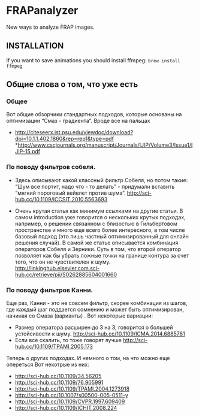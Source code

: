 # FRAPanalyzer
New ways to analyze FRAP images.



## INSTALLATION
If you want to save animations you should install ffmpeg:
`brew install ffmpeg`



## Общие слова о том, что уже есть

### Общее
Вот общие обзорчики стандартных подходов, которые основаны на оптимизации “Смаз - градиента“. Вроде все на пальцах
*  http://citeseerx.ist.psu.edu/viewdoc/download?doi=10.1.1.402.1860&rep=rep1&type=pdf
*http://www.cscjournals.org/manuscript/Journals/IJIP/Volume3/Issue1/IJIP-15.pdf

### По поводу фильтров собеля.
* Здесь описывают какой классный фильтр Собеля, но потом такие: “Шум все портит, надо что - то делать” - придумали вставить “мягкий пороговый вейвлет против шума“.
http://sci-hub.cc/10.1109/ICCSIT.2010.5563693

* Очень крутая статья как минимум ссылками на другие статьи. В самом  introduction уже говорится о нескольких крутых подходах, например, о решении связанном с близостью в Гильбертовом пространстве и много еще всего более интересного, в том числе базовый подход (это лишь частный оптимизированный для онлайн решения случай). В самой же статье описывается комбинация операторов Собеля и Зерники. Суть в том, что второй оператор позволяет как бы убрать ложные точки на границе контура за счет того, что он не чувствителен к шуму.  
http://linkinghub.elsevier.com.sci-hub.cc/retrieve/pii/S0262885604001660

### По поводу фильтров Канни.
Еще раз, Канни - это не совсем фильтр, скорее комбинация из шагов, где каждый шаг поддается сомнению и может быть оптимизирован, начиная со Смаза (варианты) .
Вот некоторые вариации:

* Размер оператора расширен до 3 на 3, говорится о большей устойсивости к шуму.
http://sci-hub.cc/10.1109/ICMA.2014.6885761
* Если все скалить, то тоже говорят лучше
http://sci-hub.cc/10.1109/TPAMI.2005.173


Теперь о других подходах. И немного о том, на что можно еще опереться Вот некотрые из них:
* http://sci-hub.cc/10.1109/34.56205
* http://sci-hub.cc/10.1109/76.905991
* http://sci-hub.cc/10.1109/TPAMI.2004.1273918
* http://sci-hub.cc/10.1007/s00500-005-0511-y
* http://sci-hub.cc/10.1109/CVPR.1997.609409
* http://sci-hub.cc/10.1109/ICHIT.2008.224



